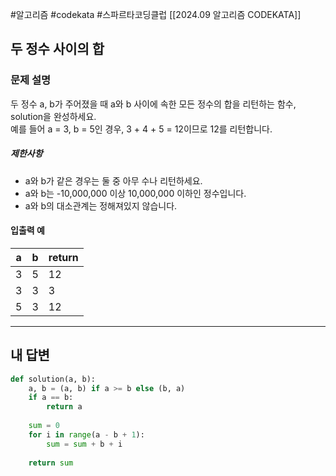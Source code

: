 #알고리즘 #codekata #스파르타코딩클럽 [[2024.09 알고리즘 CODEKATA]]

## 두 정수 사이의 합

### 문제 설명

두 정수 a, b가 주어졌을 때 a와 b 사이에 속한 모든 정수의 합을 리턴하는 함수, solution을 완성하세요.  
예를 들어 a = 3, b = 5인 경우, 3 + 4 + 5 = 12이므로 12를 리턴합니다.

##### 제한사항
- a와 b가 같은 경우는 둘 중 아무 수나 리턴하세요.
- a와 b는 -10,000,000 이상 10,000,000 이하인 정수입니다.
- a와 b의 대소관계는 정해져있지 않습니다.

#### 입출력 예

|a|b|return|
|---|---|---|
|3|5|12|
|3|3|3|
|5|3|12|


---

## 내 답변

```python
def solution(a, b):
    a, b = (a, b) if a >= b else (b, a)
    if a == b:
        return a
    
    sum = 0
    for i in range(a - b + 1):
        sum = sum + b + i
        
    return sum
```
 